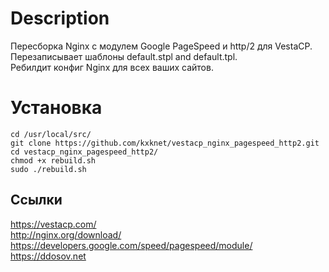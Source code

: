 # Description
Пересборка Nginx c модулем Google PageSpeed и http/2 для VestaCP.  
Перезаписывает шаблоны default.stpl and default.tpl.  
Ребилдит конфиг Nginx для всех ваших сайтов.
# Установка
    cd /usr/local/src/
    git clone https://github.com/kxknet/vestacp_nginx_pagespeed_http2.git
    cd vestacp_nginx_pagespeed_http2/
    chmod +x rebuild.sh
    sudo ./rebuild.sh
Ссылки
-----------
<https://vestacp.com/>  
<http://nginx.org/download/>  
<https://developers.google.com/speed/pagespeed/module/>  
<https://ddosov.net> 
